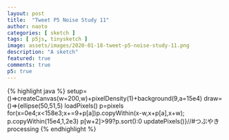 ```yaml
---
layout: post
title:  "Tweet P5 Noise Study 11"
author: naoto
categories: [ sketch ]
tags: [ p5js, tinysketch ]
image: assets/images/2020-01-18-tweet-p5-noise-study-11.png
description: "A sketch"
featured: true
comments: true
p5: true
---
```


<div id = "p5sketch">
  <!-- p5 instance will be created here -->
</div>

{% highlight java %}
setup=()=>createCanvas(w=200,w)+pixelDensity(1)+background(9,a=15e4)
draw=()=>{ellipse(50,51,5)
loadPixels()
p=pixels
for(x=0e4;x<158e3;x+=9+p[a])p.copyWithin(x-w,x+p[a],x+w);
p.copyWithin(15e4,1,2e3)
p[w+2]>99?p.sort():0
updatePixels()}//#つぶやきprocessing
{% endhighlight %}

<script>
setup=()=>createCanvas(w=200,w).parent("p5sketch")+pixelDensity(1)+background(9,a=15e4)
draw=()=>{ellipse(50,51,5)
loadPixels()
p=pixels
for(x=0e4;x<158e3;x+=9+p[a])p.copyWithin(x-w,x+p[a],x+w);
p.copyWithin(15e4,1,2e3)
p[w+2]>99?p.sort():0
updatePixels()}//#つぶやきprocessing
</script>